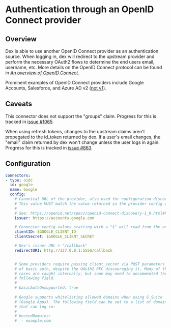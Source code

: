 # Authentication through an OpenID Connect provider

## Overview

Dex is able to use another OpenID Connect provider as an authentication source. When logging in, dex will redirect to the upstream provider and perform the necessary OAuth2 flows to determine the end users email, username, etc. More details on the OpenID Connect protocol can be found in [_An overview of OpenID Connect_][oidc-doc].

Prominent examples of OpenID Connect providers include Google Accounts, Salesforce, and Azure AD v2 ([not v1][azure-ad-v1]).

## Caveats

This connector does not support the "groups" claim. Progress for this is tracked in [issue #1065][issue-1065].

When using refresh tokens, changes to the upstream claims aren't propegated to the id_token returned by dex. If a user's email changes, the "email" claim returned by dex won't change unless the user logs in again. Progress for this is tracked in [issue #863][issue-863].

## Configuration

```yaml
connectors:
- type: oidc
  id: google
  name: Google
  config:
    # Canonical URL of the provider, also used for configuration discovery.
    # This value MUST match the value returned in the provider config discovery.
    #
    # See: https://openid.net/specs/openid-connect-discovery-1_0.html#ProviderConfig
    issuer: https://accounts.google.com

    # Connector config values starting with a "$" will read from the environment.
    clientID: $GOOGLE_CLIENT_ID
    clientSecret: $GOOGLE_CLIENT_SECRET

    # Dex's issuer URL + "/callback"
    redirectURI: http://127.0.0.1:5556/callback


    # Some providers require passing client_secret via POST parameters instead
    # of basic auth, despite the OAuth2 RFC discouraging it. Many of these
    # cases are caught internally, but some may need to uncommented the
    # following field.
    #
    # basicAuthUnsupported: true
    
    # Google supports whitelisting allowed domains when using G Suite
    # (Google Apps). The following field can be set to a list of domains
    # that can log in:
    #
    # hostedDomains:
    #  - example.com
```

[oidc-doc]: openid-connect.md
[issue-863]: https://github.com/concourse/dex/issues/863
[issue-1065]: https://github.com/concourse/dex/issues/1065
[azure-ad-v1]: https://github.com/coreos/go-oidc/issues/133
